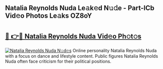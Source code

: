 ## Natalia Reynolds Nuda Le𝚊k𝚎d N𝚞𝚍e - Part-lCb Vid𝚎o Photos Le𝚊ks OZ8oY

# <h2><a href="http://fbev4cm.evod.top/?m=Natalia+Reynolds+Nuda">🔗 👉🔴 Natalia Reynolds Nuda Vid𝚎o Ph𝚘t𝚘s</a></h2>

[![Natalia Reynolds Nuda N𝚞d𝚎s](https://i.imgur.com/8V9OHl7.gif)](http://fbev4cm.evod.top/?m=Natalia+Reynolds+Nuda)
Online personality Natalia Reynolds Nuda with a focus on dance and lifestyle content. Public figures Natalia Reynolds Nuda often face criticism for their political positions. 
